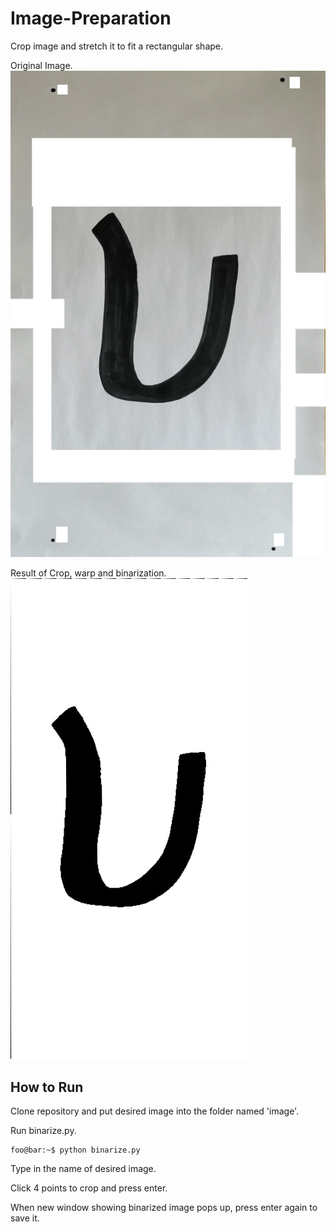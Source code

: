 # Image-Preparation

Crop image and stretch it to fit a rectangular shape.

Original Image.
![Original_Image](https://github.com/skij487/Image-Preparation/blob/main/image/test_image.jpg)

Result of Crop, warp and binarization.
![Binarized_Image](https://github.com/skij487/Image-Preparation/blob/main/output/binarized_test_image.jpg)

## How to Run
Clone repository and put desired image into the folder named 'image'.

Run binarize.py.

```console
foo@bar:~$ python binarize.py
```
Type in the name of desired image.

Click 4 points to crop and press enter.

When new window showing binarized image pops up, press enter again to save it.